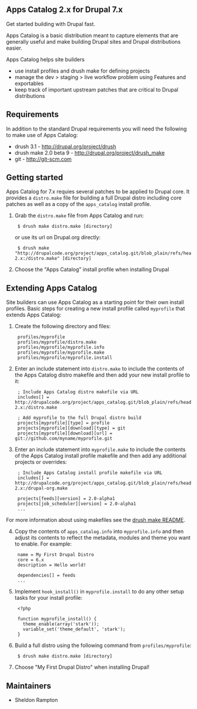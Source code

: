 
Apps Catalog 2.x for Drupal 7.x
----------------------------
Get started building with Drupal fast.

Apps Catalog is a basic distribution meant to capture elements that are generally
useful and make building Drupal sites and Drupal distributions easier.

Apps Catalog helps site builders

- use install profiles and drush make for defining projects
- manage the dev > staging > live workflow problem using Features and
  exportables
- keep track of important upstream patches that are critical to Drupal
  distributions


Requirements
------------
In addition to the standard Drupal requirements you will need the following to
make use of Apps Catalog:

- drush 3.1 - http://drupal.org/project/drush
- drush make 2.0 beta 9 - http://drupal.org/project/drush_make
- git - http://git-scm.com


Getting started
---------------
Apps Catalog for 7.x requies several patches to be applied to Drupal core. It
provides a `distro.make` file for building a full Drupal distro including core
patches as well as a copy of the `apps_catalog` install profile.

1. Grab the `distro.make` file from Apps Catalog and run:

        $ drush make distro.make [directory]

   or use its url on Drupal.org directly:

        $ drush make "http://drupalcode.org/project/apps_catalog.git/blob_plain/refs/heads/7.x-2.x:/distro.make" [directory]

2. Choose the "Apps Catalog" install profile when installing Drupal


Extending Apps Catalog
-------------------
Site builders can use Apps Catalog as a starting point for their own install
profiles. Basic steps for creating a new install profile called `myprofile` that
extends Apps Catalog:

1. Create the following directory and files:

        profiles/myprofile
        profiles/myprofile/distro.make
        profiles/myprofile/myprofile.info
        profiles/myprofile/myprofile.make
        profiles/myprofile/myprofile.install

2. Enter an include statement into `distro.make` to include the contents of the
  Apps Catalog distro makefile and then add your new install profile to it:

        ; Include Apps Catalog distro makefile via URL
        includes[] = http://drupalcode.org/project/apps_catalog.git/blob_plain/refs/heads/7.x-2.x:/distro.make

        ; Add myprofile to the full Drupal distro build
        projects[myprofile][type] = profile
        projects[myprofile][download][type] = git
        projects[myprofile][download][url] = git://github.com/myname/myprofile.git

3. Enter an include statement into `myprofile.make` to include the contents of
  the Apps Catalog install profile makefile and then add any additional projects
  or overrides:

        ; Include Apps Catalog install profile makefile via URL
        includes[] = http://drupalcode.org/project/apps_catalog.git/blob_plain/refs/heads/7.x-2.x:/drupal-org.make

        projects[feeds][version] = 2.0-alpha1
        projects[job_scheduler][version] = 2.0-alpha1
        ...

  For more information about using makefiles see the [drush make README][1].

4. Copy the contents of `apps_catalog.info` into `myprofile.info` and then adjust
  its contents to reflect the metadata, modules and theme you want to enable.
  For example:

        name = My First Drupal Distro
        core = 6.x
        description = Hello world!

        dependencies[] = feeds
        ...

5. Implement `hook_install()` in `myprofile.install` to do any other setup
  tasks for your install profile:

        <?php

        function myprofile_install() {
          theme_enable(array('stark'));
          variable_set('theme_default', 'stark');
        }

6. Build a full distro using the following command from `profiles/myprofile`:

        $ drush make distro.make [directory]

7. Choose "My First Drupal Distro" when installing Drupal!


Maintainers
-----------
- Sheldon Rampton


[1]: http://drupalcode.org/project/drush_make.git/blob_plain/refs/heads/6.x-2.x:/README.txt
